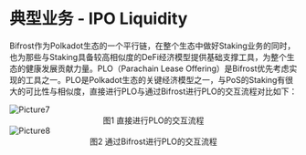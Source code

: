 # 典型业务 - IPO Liquidity

Bifrost作为Polkadot生态的一个平行链，在整个生态中做好Staking业务的同时，也为那些与Staking具备较高相似度的DeFi经济模型提供基础支撑工具，为整个生态的健康发展贡献力量。PLO（Parachain Lease Offering）是Bifrost优先考虑实现的工具之一。PLO是Polkadot生态的关键经济模型之一，与PoS的Staking有很大的可比性与相似度，直接进行PLO与通过Bifrost进行PLO的交互流程对比如下：

<img :src="$withBase('/zh/Picture7.png')" alt="Picture7" />
<div align = center>图1 直接进行PLO的交互流程</div> 
                               
<img :src="$withBase('/zh/Picture8.png')" alt="Picture8" />
<div align = center>图2 通过Bifrost进行PLO的交互流程</div>                            
